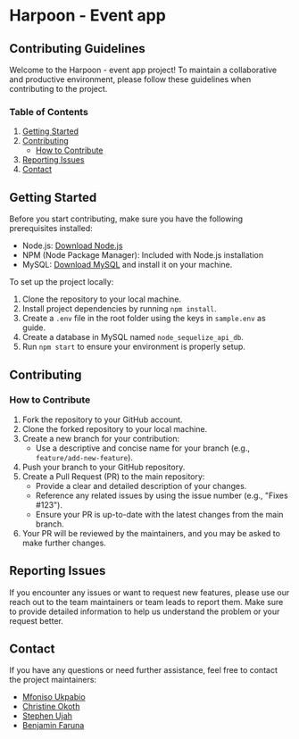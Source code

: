 # Harpoon - Event app

## Contributing Guidelines

Welcome to the Harpoon - event app project! To maintain a collaborative and productive environment, please follow these guidelines when contributing to the project.

### Table of Contents

1. [Getting Started](#getting-started)
2. [Contributing](#contributing)
   - [How to Contribute](#how-to-contribute)
3. [Reporting Issues](#reporting-issues)
4. [Contact](#contact)

## Getting Started

Before you start contributing, make sure you have the following prerequisites installed:

- Node.js: [Download Node.js](https://nodejs.org/)
- NPM (Node Package Manager): Included with Node.js installation
- MySQL: [Download MySQL](https://dev.mysql.com/downloads/) and install it on your machine.

To set up the project locally:

1. Clone the repository to your local machine.
2. Install project dependencies by running `npm install`.
3. Create a `.env` file in the root folder using the keys in `sample.env` as guide.
4. Create a database in MySQL named `node_sequelize_api_db`.
5. Run `npm start` to ensure your environment is properly setup.

## Contributing

### How to Contribute

1. Fork the repository to your GitHub account.
2. Clone the forked repository to your local machine.
3. Create a new branch for your contribution:
   - Use a descriptive and concise name for your branch (e.g., `feature/add-new-feature`).
4. Push your branch to your GitHub repository.
5. Create a Pull Request (PR) to the main repository:
   - Provide a clear and detailed description of your changes.
   - Reference any related issues by using the issue number (e.g., "Fixes #123").
   - Ensure your PR is up-to-date with the latest changes from the main branch.
6. Your PR will be reviewed by the maintainers, and you may be asked to make further changes.

## Reporting Issues

If you encounter any issues or want to request new features, please use our reach out to the team maintainers or team leads to report them. Make sure to provide detailed information to help us understand the problem or your request better.

## Contact

If you have any questions or need further assistance, feel free to contact the project maintainers:

- [Mfoniso Ukpabio](https://github.com/AirZED)
- [Christine Okoth](https://github.com/chriss1525)
- [Stephen Ujah](https://github.com/ochosteve08)
- [Benjamin Faruna](http://github.com/BenFaruna)
